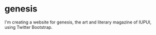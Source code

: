 genesis
=======

I'm creating a website for genesis, the art and literary magazine of IUPUI, using Twitter Bootstrap.
